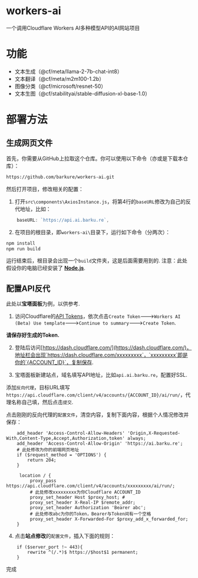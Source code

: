 # workers-ai
一个调用Cloudflare Workers AI多种模型API的AI网站项目
# 功能
- 文本生成（@cf/meta/llama-2-7b-chat-int8）
- 文本翻译（@cf/meta/m2m100-1.2b）
- 图像分类（@cf/microsoft/resnet-50）
- 文本生图（@cf/stabilityai/stable-diffusion-xl-base-1.0）
# 部署方法
## 生成网页文件
首先，你需要从GitHub上拉取这个仓库。你可以使用以下命令（亦或是下载本仓库）：
```bash
https://github.com/barkure/workers-ai.git
```
然后打开项目，修改相关的配置：
1. 打开`src\components\AxiosInstance.js`，将第4行的`baseURL`修改为自己的反代地址，比如：
```javascript
    baseURL: `https://api.ai.barku.re`,
```
2. 在项目的根目录，即`workers-ai\`目录下，运行如下命令（分两次）：
```bash
npm install
npm run build
```
运行结束后，根目录会出现一个`build`文件夹，这是后面需要用到的.
注意：此处假设你的电脑已经安装了 [**Node.js**](https://nodejs.org/).

## 配置API反代
此处以**宝塔面板**为例，以供参考.
1. 访问Cloudflare的[API Tokens](https://dash.cloudflare.com/profile/api-tokens)，依次点击`Create Token`--->`Workers AI (Beta) Use template`--->`Continue to summary`--->`Create Token`.

**请保存好生成的Token.**

2. 登陆后访问[https://dash.cloudflare.com/](https://dash.cloudflare.com/)，地址栏会出现`https://dash.cloudflare.com/xxxxxxxxx`，`xxxxxxxxx`即是你的`{ACCOUNT_ID}`，复制保存.

3. 宝塔面板新建站点，域名填写API地址，比如`api.ai.barku.re`，配置好SSL.

添加`反向代理`，目标URL填写`https://api.cloudflare.com/client/v4/accounts/{ACCOUNT_ID}/ai/run/`，代理名称自己填，然后点击`提交`.

点击刚刚的反向代理的`配置文件`，清空内容，复制下面内容，根据个人情况修改并保存：
```nginx
    add_header 'Access-Control-Allow-Headers' 'Origin,X-Requested-With,Content-Type,Accept,Authorization,token' always;
    add_header 'Access-Control-Allow-Origin' 'https://ai.barku.re';
    # 此处修改为你的前端网页地址
    if ($request_method = 'OPTIONS') {
    	return 204;
    }
  
     location / {
		 proxy_pass  https://api.cloudflare.com/client/v4/accounts/xxxxxxxxx/ai/run/;
         # 此处修改xxxxxxxxx为你Cloudflare ACCOUNT_ID
		 proxy_set_header Host $proxy_host; # 
		 proxy_set_header X-Real-IP $remote_addr;
		 proxy_set_header Authorization 'Bearer abc';
         # 此处修改abc为你的Token，Bearer与Token间有一个空格
		 proxy_set_header X-Forwarded-For $proxy_add_x_forwarded_for;
	}
```

4. 点击**站点修改**的`配置文件`，插入下面的规则：
```nginx
    if ($server_port !~ 443){
        rewrite ^(/.*)$ https://$host$1 permanent;
    }
```

完成